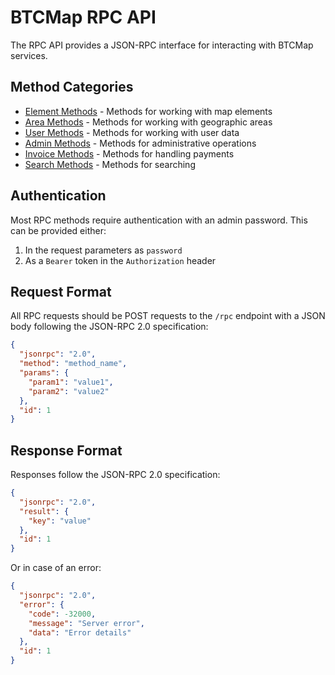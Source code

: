 
# BTCMap RPC API

The RPC API provides a JSON-RPC interface for interacting with BTCMap services.

## Method Categories

- [Element Methods](element-methods.md) - Methods for working with map elements
- [Area Methods](area-methods.md) - Methods for working with geographic areas
- [User Methods](user-methods.md) - Methods for working with user data
- [Admin Methods](admin-methods.md) - Methods for administrative operations
- [Invoice Methods](invoice-methods.md) - Methods for handling payments
- [Search Methods](search-methods.md) - Methods for searching

## Authentication

Most RPC methods require authentication with an admin password. This can be provided either:

1. In the request parameters as `password`
2. As a `Bearer` token in the `Authorization` header

## Request Format

All RPC requests should be POST requests to the `/rpc` endpoint with a JSON body following the JSON-RPC 2.0 specification:

```json
{
  "jsonrpc": "2.0",
  "method": "method_name",
  "params": {
    "param1": "value1",
    "param2": "value2"
  },
  "id": 1
}
```

## Response Format

Responses follow the JSON-RPC 2.0 specification:

```json
{
  "jsonrpc": "2.0",
  "result": {
    "key": "value"
  },
  "id": 1
}
```

Or in case of an error:

```json
{
  "jsonrpc": "2.0",
  "error": {
    "code": -32000,
    "message": "Server error",
    "data": "Error details"
  },
  "id": 1
}
```
